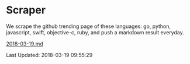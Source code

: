 # Scraper

We scrape the github trending page of these languages: go, python, javascript, swift, objective-c, ruby, and push a markdown result everyday.

[2018-03-19.md](https://github.com/henson/Scraper/blob/master/2018-03-19.md)

Last Updated: 2018-03-19 09:55:29